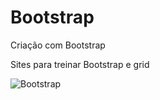 # Bootstrap
Criação com Bootstrap

Sites para treinar Bootstrap e grid

![Bootstrap](demo/bootstrap.gif)
